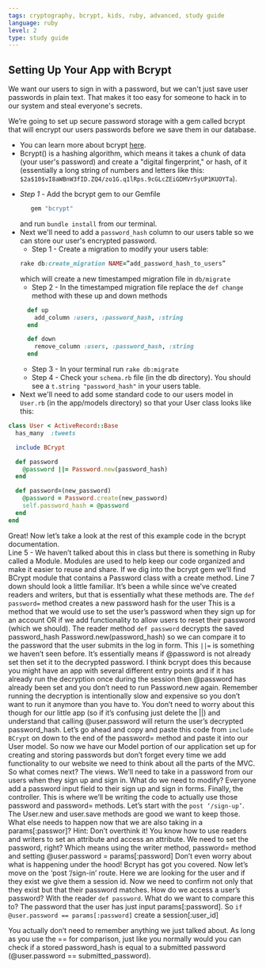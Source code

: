 ```yaml
---
tags: cryptography, bcrypt, kids, ruby, advanced, study guide
language: ruby
level: 2
type: study guide
---
```


## Setting Up Your App with Bcrypt

We want our users to sign in with a password, but we can't just save user passwords in plain text. That makes it too easy for someone to hack in to our system and steal everyone's secrets.

We’re going to set up secure password storage with a gem called bcrypt that will encrypt our users passwords before we save them in our database. 
  * You can learn more about bcrypt [here](https://github.com/codahale/bcrypt-ruby).
  * Bcrypt() is a hashing algorithm, which means it takes a chunk of data (your user's password) and create a "digital fingerprint," or hash, of it (essentially a long string of numbers and letters like this: `$2a$10$vI8aWBnW3fID.ZQ4/zo1G.q1lRps.9cGLcZEiGDMVr5yUP1KUOYTa`). 

+ *Step 1* - Add the bcrypt gem to our Gemfile
  ```ruby
     gem "bcrypt"
  ```
  and run `bundle install` from our terminal.
+ Next we'll need to add a `password_hash` column to our users table so we can store our user's encrypted password. 
  * Step 1 - Create a migration to modify your users table:
  ```ruby
  rake db:create_migration NAME=”add_password_hash_to_users”
  ```
  which will create a new timestamped migration file in `db/migrate`
  * Step 2 - In the timestamped migration file replace the `def change` method with these up and down methods
  ```ruby
    def up
      add_column :users, :password_hash, :string
    end

    def down
      remove_column :users, :password_hash, :string
    end
    ```
  * Step 3 - In your terminal run `rake db:migrate`
  * Step 4 - Check your `schema.rb` file (in the db directory). You should see a `t.string "password_hash"` in your users table.
+ Next we'll need to add some standard code to our users model in `User.rb` (in the app/models directory) so that your User class looks like this:

```ruby
class User < ActiveRecord::Base
  has_many  :tweets

  include BCrypt

  def password
    @password ||= Password.new(password_hash)
  end

  def password=(new_password)
    @password = Password.create(new_password)
    self.password_hash = @password
  end
end
```

Great! Now let’s take a look at the rest of this example code in the bcrypt documentation.  
Line 5 - We haven’t talked about this in class but there is something in Ruby called a Module. Modules are used to help keep our code organized and make it easier to reuse and share.
If we dig into the bcrypt gem we’ll find BCrypt module that contains a Password class with a create method. 
Line 7 down should look a little familiar.
It’s been a while since we’ve created readers and writers, but that is essentially what these methods are. 
The `def password=` method creates a new password hash for the user
This is a method that we would use to set the user’s password when they sign up for an account OR if we add functionality to allow users to reset their password (which we should).
The reader method `def password` decrypts the saved password_hash Password.new(password_hash) so we can compare it to the password that the user submits in the log in form.
This `||=` is something we haven’t seen before. It’s essentially means if @password is not already set then set it to the decrypted password.
I think bcrypt does this because you might have an app with several different entry points and if it has already run the decryption once during the session then @password has already been set and you don’t need to run Password.new again.
Remember running the decryption is intentionally slow and expensive so you don’t want to run it anymore than you have to.
You don’t need to worry about this though for our little app (so if it’s confusing just delete the ||) and understand that calling  @user.password will return the user’s decrypted password_hash.
Let’s go ahead and copy and paste this code from `include BCrypt` on down to the end of the password= method and paste it into our User model.
So now we have our Model portion of our application set up for creating and storing passwords but don’t forget every time we add functionality to our website we need to think about all the parts of the MVC. So what comes next?
The views. We’ll need to take in a password from our users when they sign up and sign in. What do we need to modify? Everyone add a password input field to their sign up and sign in forms. 
Finally, the controller. This is where we’ll be writing the code to actually use those password and password= methods. 
Let’s start with the `post ‘/sign-up’`. The User.new and user.save methods are good we want to keep those. What else needs to happen now that we are also taking in a params[:passwor]? Hint: Don’t overthink it! You know how to use readers and writers to set an attribute and access an attribute. 
We need to set the password, right? Which means using the writer method, password= method and setting @user.password = params[:password]
Don’t even worry about what is happening under the hood! Bcrypt has got you covered. 
Now let’s move on the ‘post ‘/sign-in’ route. Here we are looking for the user and if they exist we give them a session id. Now we need to confirm not only that they exist but that their password matches. How do we access a user’s password? With the reader `def password`. What do we want to compare this to? The password that the user has just input params[:password]. So `if @user.password == params[:password]` create a session[:user_id]

You actually don’t need to remember anything we just talked about. As long as you use the == for comparison, just like you normally would you can check if a stored password_hash is equal to a submitted password (@user.password == submitted_password).
